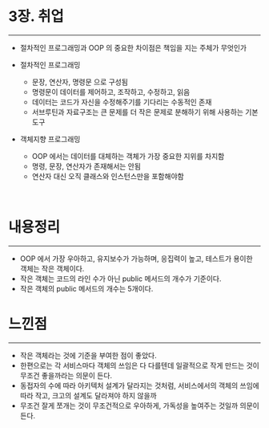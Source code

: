 # 3장. 취업

---

- 절차적인 프로그래밍과 OOP 의 중요한 차이점은 책임을 지는 주체가 무엇인가

- 절차적인 프로그래밍
  - 문장, 연산자, 명령문 으로 구성됨
  - 명령문이 데이터를 제어하고, 조작하고, 수정하고, 읽음
  - 데이터는 코드가 자신을 수정해주기를 기다리는 수동적인 존재
  - 서브루틴과 자료구조는 큰 문제를 더 작은 문제로 분해하기 위해 사용하는 기본도구

- 객체지향 프로그래밍
  - OOP 에서는 데이터를 대체하는 객체가 가장 중요한 지위를 차지함
  - 명령, 문장, 연산자가 존재해서는 안됨
  - 연산자 대신 오직 클래스와 인스턴스만을 포함해야함

<br/>

# 내용정리

---

- OOP 에서 가장 우아하고, 유지보수가 가능하며, 응집력이 높고, 테스트가 용이한 객체는 작은 객체이다.
- 작은 객체는 코드의 라인 수가 아닌 public 메서드의 개수가 기준이다.
- 작은 객체의 public 메서드의 개수는 5개이다.


# 느낀점

---

- 작은 객체라는 것에 기준을 부여한 점이 좋았다. 
- 한편으로는 각 서비스마다 객체의 쓰임은 다 다를텐데 일괄적으로 작게 만드는 것이 무조건 좋을까라는 의문이 든다.
- 동접자의 수에 따라 아키텍처 설계가 달라지는 것처럼, 서비스에서의 객체의 쓰임에 따라 작고, 크고의 설계도 달라져야 하지 않을까
- 무조건 잘게 쪼개는 것이 무조건적으로 우아하게, 가독성을 높여주는 것일까 의문이 든다.
